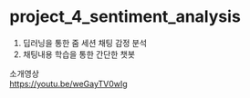 # project_4_sentiment_analysis

1. 딥러닝을 통한 줌 세션 채팅 감정 분석
2. 채팅내용 학습을 통한 간단한 챗봇

소개영상  
<https://youtu.be/weGayTV0wIg>
